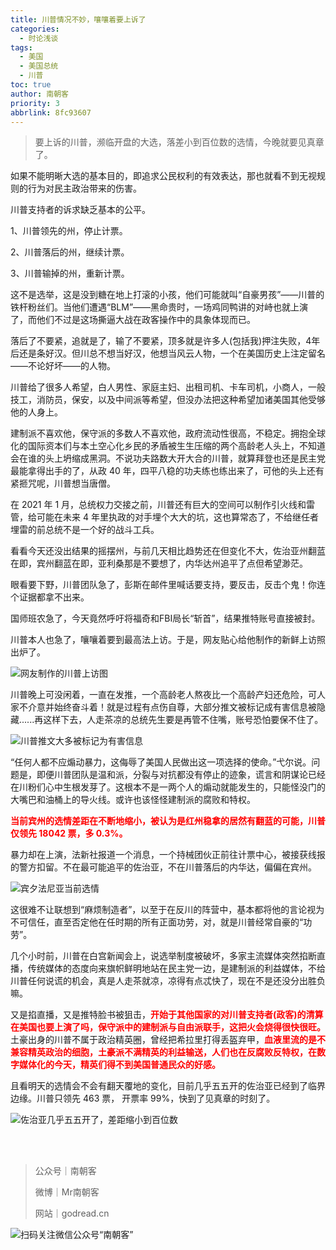 ```yaml
---
title: 川普情况不妙，嚷嚷着要上诉了
categories:
  - 时论浅谈
tags:
  - 美国
  - 美国总统
  - 川普
toc: true
author: 南朝客
priority: 3
abbrlink: 8fc93607
---
```


> 要上诉的川普，濒临开盘的大选，落差小到百位数的选情，今晚就要见真章了。

<!-- more -->

如果不能明晰大选的基本目的，即追求公民权利的有效表达，那也就看不到无视规则的行为对民主政治带来的伤害。



川普支持者的诉求缺乏基本的公平。

1、川普领先的州，停止计票。

2、川普落后的州，继续计票。

3、川普输掉的州，重新计票。



这不是选举，这是没到糖在地上打滚的小孩，他们可能就叫“自豪男孩”——川普的铁杆粉丝们。当他们遭遇“BLM”——黑命贵时，一场鸡同鸭讲的对峙也就上演了，而他们不过是这场撕逼大战在政客操作中的具象体现而已。



落后了不要紧，追就是了，输了不要紧，顶多就是许多人(包括我)押注失败，4年后还是条好汉。但川总不想当好汉，他想当风云人物，一个在美国历史上注定留名——不论好坏——的人物。



川普给了很多人希望，白人男性、家庭主妇、出租司机、卡车司机，小商人，一般技工，消防员，保安，以及中间派等希望，但没办法把这种希望加诸美国其他受够他的人身上。



建制派不喜欢他，保守派的多数人不喜欢他，政府流动性很高，不稳定。拥抱全球化的国际资本们与本土空心化乡民的矛盾被生生压缩的两个高龄老人头上，不知道会在谁的头上坍缩成黑洞。不说功夫路数大开大合的川普，就算拜登也还是民主党最能拿得出手的了，从政 40 年，四平八稳的功夫练也练出来了，可他的头上还有紧㧜咒呢，川普想当唐僧。



在 2021 年 1 月，总统权力交接之前，川普还有巨大的空间可以制作引火线和雷管，给可能在未来 4 年里执政的对手埋个大大的坑，这也算常态了，不给继任者埋雷的前总统不是一个好的战斗工兵。



看看今天还没出结果的摇摆州，与前几天相比趋势还在但变化不大，佐治亚州翻蓝在即，宾州翻蓝在即，亚利桑那是不要想了，内华达州追平了点但希望渺茫。



眼看要下野，川普团队急了，彭斯在邮件里喊话要支持，要反击，反击个鬼！你连个证据都拿不出来。



国师班农急了，今天竟然呼吁将福奇和FBI局长“斩首”，结果推特账号直接被封。



川普本人也急了，嚷嚷着要到最高法上访。于是，网友贴心给他制作的新鲜上访照出炉了。

![网友制作的川普上访图](http://write.godread.cn/chuanpuqingkuang/chuanpushangfang.JPG)

川普晚上可没闲着，一直在发推，一个高龄老人熬夜比一个高龄产妇还危险，可人家不介意并始终奋斗着！就是过程有点伤自尊，大部分推文被标记成有害信息被隐藏......再这样下去，人走茶凉的总统先生要是再管不住嘴，账号恐怕要保不住了。

![川普推文大多被标记为有害信息](http://write.godread.cn/chuanpuqingkuang/chuanpubiaoji.JPG)

“任何人都不应煽动暴力，这侮辱了美国人民做出这一项选择的使命。”弋尔说。问题是，即便川普团队是温和派，分裂与对抗都没有停止的迹象，谎言和阴谋论已经在川粉们心中生根发芽了。这根本不是一两个人的煽动就能发生的，只能怪没门的大嘴巴和油桶上的导火线。或许也该怪怪建制派的腐败和特权。



<p style="color: red; font-weight: bold;">当前宾州的选情差距在不断地缩小，被认为是红州稳拿的居然有翻蓝的可能，川普仅领先 18042 票，多 0.3%。</p>



暴力却在上演，法新社报道一个消息，一个持械团伙正前往计票中心，被接获线报的警方扣留。不在最可能追平的佐治亚，不在川普落后的内华达，偏偏在宾州。

![宾夕法尼亚当前选情](http://write.godread.cn/chuanpuqingkuang/bingzhouxuanqing-1106.jpg)

这很难不让联想到“麻烦制造者”，以至于在反川的阵营中，基本都将他的言论视为不可信任，直至否定他在任时期的所有正面功劳，对，就是川普经常自豪的“功劳”。



几个小时前，川普在白宫新闻会上，说选举制度被破坏，多家主流媒体突然掐断直播，传统媒体的态度向来旗帜鲜明地站在民主党一边，是建制派的利益媒体，不给川普任何说谎的机会，真是人走茶就凉，凉得有点忒快了，现在不是还没分出胜负嘛。



又是掐直播，又是推特脸书被狙击，<span style="color: red; font-weight: bold;">开始于其他国家的对川普支持者(政客)的清算在美国也要上演了吗，保守派中的建制派与自由派联手，这把火会烧得很快很旺。</span>土豪出身的川普不属于政治精英圈，曾经把希拉里打得丢盔弃甲，<span style="color: red; font-weight: bold;">血液里流的是不兼容精英政治的细胞，土豪派不满精英的利益输送，人们也在反腐败反特权，在数字媒体化的今天，精英们得不到美国普通民众的好感。</span>



且看明天的选情会不会有翻天覆地的变化，目前几乎五五开的佐治亚已经到了临界边缘。川普只领先 463 票， 开票率 99%，快到了见真章的时刻了。

![佐治亚几乎五五开了，差距缩小到百位数](http://write.godread.cn/chuanpuqingkuang/zuozhiyaxuanqing-1106.jpg)

<br>

<br>

> 公众号｜南朝客
>
> 微博｜Mr南朝客
>
> 网站｜godread.cn



![扫码关注微信公众号“南朝客”](http://write.godread.cn/permanent/wxsearch-nck.jpg)